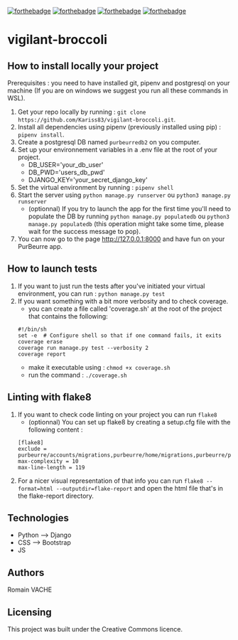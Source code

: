 
[![forthebadge](https://forthebadge.com/images/badges/cc-0.svg)](https://forthebadge.com) 
[![forthebadge](https://forthebadge.com/images/badges/made-with-python.svg)](https://forthebadge.com)
[![forthebadge](https://forthebadge.com/images/badges/uses-css.svg)](https://forthebadge.com)
[![forthebadge](https://forthebadge.com/images/badges/uses-js.svg)](https://forthebadge.com)

# vigilant-broccoli

## How to install locally your project

Prerequisites : you need to have installed git, pipenv and postgresql on your machine
(If you are on windows we suggest you run all these commands in WSL).

1. Get your repo locally by running : `git clone https://github.com/Kariss83/vigilant-broccoli.git`.
2. Install all dependencies using pipenv (previously installed using pip) : `pipenv install`.
3. Create a postgresql DB named `purbeurredb2` on you computer.
4. Set up your environnement variables in a .env file at the root of your project.
    - DB_USER='your_db_user'
    - DB_PWD='users_db_pwd'
    - DJANGO_KEY='your_secret_django_key'
5. Set the virtual environment by running : `pipenv shell`
6. Start the server using `python manage.py runserver` ou `python3 manage.py runserver`
    - (optionnal) If you try to launch the app for the first time you'll need to populate the DB by running `python manage.py populatedb` ou `python3 manage.py populatedb` (this operation might take some time, please wait for the success message to pop).
7. You can now go to the page http://127.0.0.1:8000 and have fun on your PurBeurre app.

## How to launch tests
1. If you want to just run the tests after you've initiated your virtual environment, you can run : `python manage.py test`
2. If you want something with a bit more verbosity and to check coverage.
    - you can create a file called 'coverage.sh' at the root of the project that contains the following:
    ```
    #!/bin/sh
    set -e  # Configure shell so that if one command fails, it exits
    coverage erase
    coverage run manage.py test --verbosity 2
    coverage report
    ```
    - make it executable using : `chmod +x coverage.sh`
    - run the command : `./coverage.sh`

## Linting with flake8
1. If you want to check code linting on your project you can run `flake8`
    - (optionnal) You can set up flake8 by creating a setup.cfg file with the following content :
    ```
    [flake8]
    exclude = purbeurre/accounts/migrations,purbeurre/home/migrations,purbeurre/products/migrations
    max-complexity = 10
    max-line-length = 119
    ```
2. For a nicer visual representation of that info you can run `flake8 --format=html --outputdir=flake-report` and open the html file that's in the flake-report directory.




## Technologies
- Python --> Django
- CSS --> Bootstrap
- JS

## Authors

Romain VACHE

## Licensing

This project was built under the Creative Commons licence.